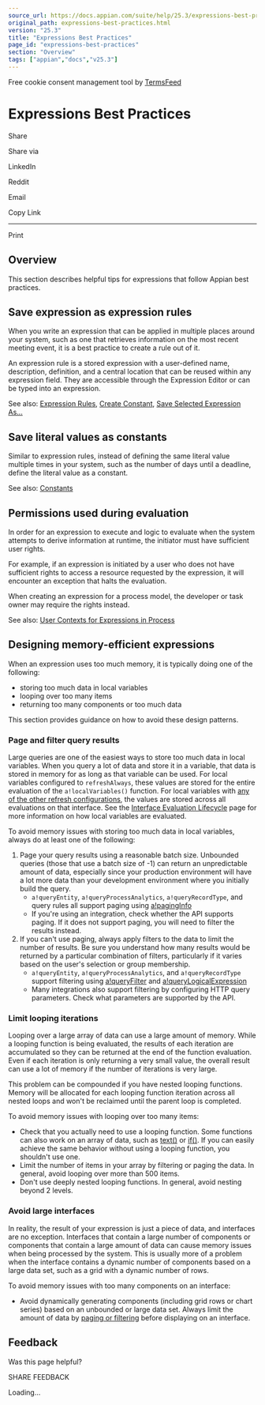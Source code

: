 ```yaml
---
source_url: https://docs.appian.com/suite/help/25.3/expressions-best-practices.html
original_path: expressions-best-practices.html
version: "25.3"
title: "Expressions Best Practices"
page_id: "expressions-best-practices"
section: "Overview"
tags: ["appian","docs","v25.3"]
---
```



Free cookie consent management tool by [TermsFeed](https://www.termsfeed.com/)

# Expressions Best Practices

Share

Share via

LinkedIn

Reddit

Email

Copy Link

* * *

Print

## Overview

This section describes helpful tips for expressions that follow Appian best practices.

## Save expression as expression rules

When you write an expression that can be applied in multiple places around your system, such as one that retrieves information on the most recent meeting event, it is a best practice to create a rule out of it.

An expression rule is a stored expression with a user-defined name, description, definition, and a central location that can be reused within any expression field. They are accessible through the Expression Editor or can be typed into an expression.

See also: [Expression Rules](Expression_Rules.html), [Create Constant](expression-editor.html#create-constant), [Save Selected Expression As…](expression-editor.html#save-selected-expression-as)

## Save literal values as constants

Similar to expression rules, instead of defining the same literal value multiple times in your system, such as the number of days until a deadline, define the literal value as a constant.

See also: [Constants](Constants.html)

## Permissions used during evaluation

In order for an expression to execute and logic to evaluate when the system attempts to derive information at runtime, the initiator must have sufficient user rights.

For example, if an expression is initiated by a user who does not have sufficient rights to access a resource requested by the expression, it will encounter an exception that halts the evaluation.

When creating an expression for a process model, the developer or task owner may require the rights instead.

See also: [User Contexts for Expressions in Process](User_Contexts_for_Expressions.html)

## Designing memory-efficient expressions

When an expression uses too much memory, it is typically doing one of the following:

-   storing too much data in local variables
-   looping over too many items
-   returning too many components or too much data

This section provides guidance on how to avoid these design patterns.

### Page and filter query results

Large queries are one of the easiest ways to store too much data in local variables. When you query a lot of data and store it in a variable, that data is stored in memory for as long as that variable can be used. For local variables configured to `refreshAlways`, these values are stored for the entire evaluation of the `a!localVariables()` function. For local variables with [any of the other refresh configurations](Local_Variables.html#configuring-refresh-behavior), the values are stored across all evaluations on that interface. See the [Interface Evaluation Lifecycle](SAIL_Performance.html#local-variables) page for more information on how local variables are evaluated.

To avoid memory issues with storing too much data in local variables, always do at least one of the following:

1.  Page your query results using a reasonable batch size. Unbounded queries (those that use a batch size of -1) can return an unpredictable amount of data, especially since your production environment will have a lot more data than your development environment where you initially build the query.
    -   `a!queryEntity`, `a!queryProcessAnalytics`, `a!queryRecordType`, and query rules all support paging using [a!pagingInfo](fnc_system_a_paginginfo.html)
    -   If you're using an integration, check whether the API supports paging. If it does not support paging, you will need to filter the results instead.
2.  If you can't use paging, always apply filters to the data to limit the number of results. Be sure you understand how many results would be returned by a particular combination of filters, particularly if it varies based on the user's selection or group membership.
    -   `a!queryEntity`, `a!queryProcessAnalytics`, and `a!queryRecordType` support filtering using [a!queryFilter](fnc_system_a_queryfilter.html) and [a!queryLogicalExpression](fnc_system_a_querylogicalexpression.html)
    -   Many integrations also support filtering by configuring HTTP query parameters. Check what parameters are supported by the API.

### Limit looping iterations

Looping over a large array of data can use a large amount of memory. While a looping function is being evaluated, the results of each iteration are accumulated so they can be returned at the end of the function evaluation. Even if each iteration is only returning a very small value, the overall result can use a lot of memory if the number of iterations is very large.

This problem can be compounded if you have nested looping functions. Memory will be allocated for each looping function iteration across all nested loops and won't be reclaimed until the parent loop is completed.

To avoid memory issues with looping over too many items:

-   Check that you actually need to use a looping function. Some functions can also work on an array of data, such as [text()](fnc_text_text.html) or [if()](fnc_logical_if.html). If you can easily achieve the same behavior without using a looping function, you shouldn't use one.
-   Limit the number of items in your array by filtering or paging the data. In general, avoid looping over more than 500 items.
-   Don't use deeply nested looping functions. In general, avoid nesting beyond 2 levels.

### Avoid large interfaces

In reality, the result of your expression is just a piece of data, and interfaces are no exception. Interfaces that contain a large number of components or components that contain a large amount of data can cause memory issues when being processed by the system. This is usually more of a problem when the interface contains a dynamic number of components based on a large data set, such as a grid with a dynamic number of rows.

To avoid memory issues with too many components on an interface:

-   Avoid dynamically generating components (including grid rows or chart series) based on an unbounded or large data set. Always limit the amount of data by [paging or filtering](#page-and-filter-query-results) before displaying on an interface.

## Feedback

Was this page helpful?

SHARE FEEDBACK

Loading...